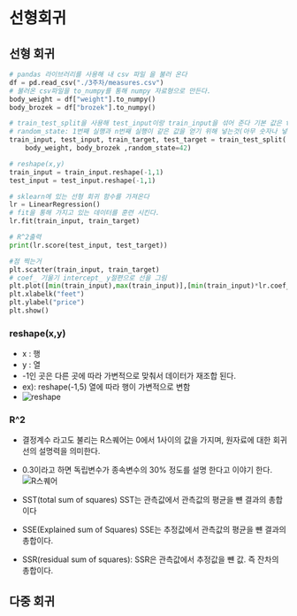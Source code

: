 # 선형회귀
## 선형 회귀
``` python
# pandas 라이브러리를 사용해 내 csv 파일 을 불러 온다
df = pd.read_csv("./3주차/measures.csv")
# 불러온 csv파일을 to_numpy를 통해 numpy 자료형으로 만든다.
body_weight = df["weight"].to_numpy()
body_brozek = df["brozek"].to_numpy()

# train_test_split을 사용해 test_input이랑 train_input을 섞어 준다 기본 값은 train_input에는 75% test_input에는 25%가 들어간다.
# random_state: 1번째 실행과 n번째 실행이 같은 값을 얻기 위해 넣는것(아무 숫자나 넣으면 됨)
train_input, test_input, train_target, test_target = train_test_split(
    body_weight, body_brozek ,random_state=42)

# reshape(x,y)
train_input = train_input.reshape(-1,1)
test_input = test_input.reshape(-1,1)

# sklearn에 있는 선형 회귀 함수를 가져온다
lr = LinearRegression()
# fit을 통해 가지고 있는 데이터를 훈련 시킨다.
lr.fit(train_input, train_target)

# R^2출력
print(lr.score(test_input, test_target))

#점 찍는거
plt.scatter(train_input, train_target)
# coef_ 기울기 intercept_ y절편으로 선을 그림
plt.plot([min(train_input),max(train_input)],[min(train_input)*lr.coef_+lr.intercept_,max(train_input)*lr.coef_+lr.intercept_],c="r")
plt.xlabelk("feet")
plt.ylabel("price")
plt.show()
```
### reshape(x,y)
- x : 행 
- y : 열 
- -1인 곳은 다른 곳에 따라  가변적으로 맞춰서 데이터가 재조합 된다.
- ex): reshape(-1,5) 열에 따라 행이 가변적으로 변함 
- ![reshape](https://encrypted-tbn0.gstatic.com/images?q=tbn:ANd9GcTlrwIeqAp6VPvF4PjijzEsXkDUj-mmUpEcBg&usqp=CAU)

### R^2
- 결정계수 라고도 불리는 R스퀘어는 0에서 1사이의 값을 가지며, 원자료에 대한 회귀선의 설명력을 의미한다.
- 0.3이라고 하면 독립변수가 종속변수의 30% 정도를 설명 한다고 이야기 한다.  
![R스퀘어](https://encrypted-tbn0.gstatic.com/images?q=tbn:ANd9GcRskmYzIU5kpEaGuR60xCcn0aXcrfX0sYJXDQ&usqp=CAU)

- SST(total sum of squares) SST는 관측값에서 관측값의 평균을 뺸 결과의 총합이다
- SSE(Explained sum of Squares) SSE는 추정값에서 관측값의 평균을 뺸 결과의 총합이다.
- SSR(residual sum of squares): SSR은 관측값에서 추정값을 뺸 값. 즉 잔차의 총합이다.

## 다중 회귀